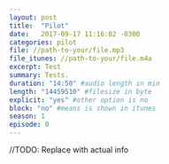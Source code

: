 ```yaml
---
layout: post
title:  "Pilot"
date:   2017-09-17 11:16:02 -0300
categories: pilot
file: //path-to-your/file.mp3
file_itunes: //path-to-your/file.m4a
excerpt: Test
summary: Tests.
duration: "14:50" #audio length in min
length: "14459510" #filesize in byte
explicit: "yes" #other option is no
block: "no" #means is shown in itunes
season: 1
episode: 0
---
```



//TODO: Replace with actual info